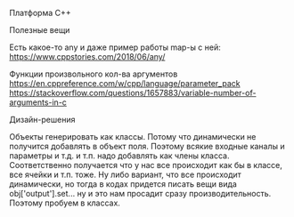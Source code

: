 Платформа C++

Полезные вещи

Есть какое-то any и даже пример работы map-ы с ней:
https://www.cppstories.com/2018/06/any/

Функции произвольного кол-ва аргументов
https://en.cppreference.com/w/cpp/language/parameter_pack
https://stackoverflow.com/questions/1657883/variable-number-of-arguments-in-c

Дизайн-решения

Объекты генерировать как классы. Потому что динамически не получится добавлять
в объект поля. Поэтому всякие входные каналы и параметры и т.д. и т.п. 
надо добавлять как члены класса.
Соответственно получается что у нас все происходит как бы в классе,
все ячейки и т.п. тоже.
Ну либо вариант, что все происходит динамически, но тогда в кодах придется
писать вещи вида obj['output'].set... ну и это нам просадит сразу
производительность. Поэтому пробуем в классах.